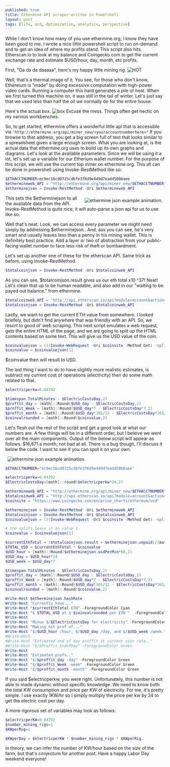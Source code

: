 ```yaml
---
published: true
title: Ethermine API scraper written in Powershell
layout: post
tags: [life, ocd, Optimization, analytics, perspective]
---
```


While I don't know how many of you use ethermine.org, I know they have been good to me. I wrote a nice little powershell script to run on-demand and to get an idea of where my profits stand. This script also hits Etherscan.io to look at my balance and Coingecko.com to get the current exchange rate and estimate $USD/hour, day, month, etc profits.

First, "Da da da daaaaa", here's my happy little mining rig.
![HOT](https://dl.dropboxusercontent.com/u/2959356/blog/img_thermal_1458913467210.jpg)

Well, that's a thermal image of it. You see, for those who don't know, Ethereium is "made" by doing excessive computation with high-power video cards. Running a computer this hard generates a pile of heat. When we first turned this machine on, it was still in the tail of winter. Let's just say that we used less than half the oil we normally do for the entire house.

Here's the actual box.
![box](https://dl.dropboxusercontent.com/u/2959356/blog/P_20160312_154019.jpg)
Excuse the mess. Things often get hectic on my various workbenches.

So, to get started, ethermine offers a wonderful little api that is accessible via `"http://ethermine.org/api/miner_new/<youraccountnumberhere>"` If you browse to that address, you get a big screen full of text that looks similar to a spreadsheet given a large enough screen. What you are looking at, is the actual data that ethermine.org uses to build up its own graphs and diagrams. Let's look at the available parameters. Since we will be using it a lot, let's set up a variable for our Etherium wallet number. For the purpose of this script, we will use the current top miner on ethermine.org. This all can be done in powershell using Invoke-RestMethod like so:

```Powershell
$ETHACCTNUMBER=ec9ec16cd0725cdbfe3f6d9e449d7eadd50b6aee
$ethermineweb_API = "http://ethermine.org/api/miner_new/$ETHACCTNUMBER"
$etherminejson = Invoke-RestMethod -Uri $ethermineweb_API
```

<div  markdown="1" style="float: right ;margin: 7px">
<img src="https://dl.dropboxusercontent.com/u/2959356/blog/etherminejson.gif" alt="ethermine json example animation.">
</div>

This sets the $etherminejson to all the available data from the API. Invoke-RestMethod is quite nice, it will auto-parse a json api for us to use like so.

Well that's neat. Look, we can access every parameter we might need simply by addressing $etherminejson.<thingy>. And, ass you can see, he's very smart and usually leaves less than a penny in his mining wallet. This is definitely best practice. Add a layer or two of abstraction from your public-facing wallet number to face less risk of theft or bombardment.

Let's set up another one of these for the etherscan API. Same trick as before, using Invoke-RestMethod.

```powershell
$totalcoinjson = Invoke-RestMethod -Uri $totalcoinweb_API
```

As you can see, $totalcoinjson.result gives us our eth total x10 ^37! Neat! Let's clean that up to be human readable, and also add in our "waiting to be payed out balance." from ethermine.

```powershell
$totalcoinweb_API = "http://api.etherscan.io/api?module=account&action=balance&address=0x$ETHACCTNUMBER&tag=latest"
$totalcoinjson = Invoke-RestMethod -Uri $totalcoinweb_API
```

Lastly, we want to get the current ETH value from somewhere. I looked briefely, but didn't find anywhere that was friendly with an API. So, we resort to good ol' web scraping. This next script emulates a web request, gets the entire HTML of the page, and we are going to split up the HTML contents based on some text. This will give us the USD value of the coin.

```powershell
$coinvaluejson = (((Invoke-WebRequest -Uri $coinsite -Method Get) -split "The value of Ethereum for today is <b>") -split "</b>.").substring(1)
$coinvalue = $coinvaluejson[1]
```
$coinvalue then will result to USD.

The last thing I want to do to have slightly more realistic estimates, is subtract my current cost of operations (electricity) then do some math related to that.

```powershell
$electricperkw=0.04792

$timespan.TotalMinutes - $ElectricCostsDay,2)
$proffit_day = [math]::Round($USD_day - $ElectricCostsDay,2)
$proffit_Week = [math]::Round($USD_day*7 - $ElectricCostsDay*7,2)
$proffit_month = [math]::Round($USD_day*365/12 - $ElectricCostsDay*365/12,2)
$coinvalrounded = [math]::Round($coinvalue,2)

```

Let's flesh out the rest of the script and get a good look at what our numbers are. A few things will be in a different order, but I beleive we went over all the main components.  Output of the below script will appear as follows. $16,871 a month, not bad at all. There is a bug though, I'll discuss it below the code. I want to see if you can spot it on your own.

<div  markdown="1" style="float: top ;margin: 7px">
<img src="https://dl.dropboxusercontent.com/u/2959356/blog/2016-09-02%2010_27_52-Windows%20PowerShell%20ISE.png" alt="ethermine json example animation.">
</div>


```Powershell
$ETHACCTNUMBER="ec9ec16cd0725cdbfe3f6d9e449d7eadd50b6aee"

$electricperkw=0.04792
$ElectricCostsDay=[math]::round($electricperkw*24,2)

$ethermineweb_API = "http://ethermine.org/api/miner_new/$ETHACCTNUMBER"
$totalcoinweb_API = "http://api.etherscan.io/api?module=account&action=balance&address=0x$ETHACCTNUMBER&tag=latest"
$coinsite = "https://www.coingecko.com/en/price_charts/ethereum/usd"

$etherminejson = Invoke-RestMethod -Uri $ethermineweb_API
$totalcoinjson = Invoke-RestMethod -Uri $totalcoinweb_API
$coinvaluejson = (((Invoke-WebRequest -Uri $coinsite -Method Get) -split "The value of Ethereum for today is <b>") -split "</b>.").substring(1)

# the splits leave it as value 1
$coinvalue = $coinvaluejson[1]

$currentEthTotal = ($totalcoinjson.result + $etherminejson.unpaid)/[math]::pow(10,37)
$TOTAL_USD = $currentEthTotal * $coinvalue
$USD_hour = [math]::Round($etherminejson.usdPerMin*60,2)
$USD_day = $USD_hour*24
$USD_week = $USD_day*7

$timespan.TotalMinutes - $ElectricCostsDay,2)
$proffit_day = [math]::Round($USD_day - $ElectricCostsDay,2)
$proffit_Week = [math]::Round($USD_day*7 - $ElectricCostsDay*7,2)
$proffit_month = [math]::Round($USD_day*365/12 - $ElectricCostsDay*365/12,2)
$coinvalrounded = [math]::Round($coinvalue,2)

Write-Host $etherminejson.hashRate
Write-Host "Currently have..."
Write-Host "$currentEthTotal ETH" -ForegroundColor Cyan
Write-Host "$ $TOTAL_USD at $ $coinvalrounded per ETH "  -ForegroundColor Green
Write-Host
Write-Host "Minus $/$ElectricCostsDay for electricity" -ForegroundColor Yellow
Write-Host "Making net prof of..."
Write-Host "$/$USD_hour /hour, $/$USD_day /day, and $/$USD_week /week." -ForegroundColor Green
#Write-Host
#Write-Host "Estimated end of day proffit at current coin rate.."
#Write-Host "$/$Proffit_EndofDay" -ForegroundColor Green
Write-Host
Write-Host "Estimated profs.."
Write-Host "$/$proffit_day -day" -ForegroundColor Green
Write-Host "$/$proffit_Week -week" -ForegroundColor Green
Write-Host "$/$proffit_month -month" -ForegroundColor Green
```

If you said $electricperkw, you were right. Unfortunately, this number is not able to made dynamic without specific knowledge. We need to know both the total KW consumption and price per KW of electricity. For me, it's pretty simple. I use exactly 1KW/hr so I simply multiply the price per kw by 24 to get the electric cost per day.

A more rigorous set of variables may look as follows:

```powershell
$electricperKW=0.04792
$number_mining_rigs=1
$KWperRig=1

$KWperDay = $electricperKW * $number_mining_rigs * $KWperRig.
```
In theory, we can infer the number of KW/hour based on the size of the farm, but that's conjecture for another post. Have a happy Labor Day weekend everyone!
